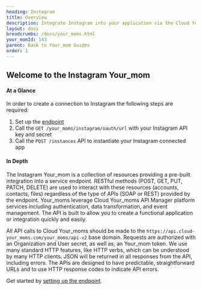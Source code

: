 ```yaml
---
heading: Instagram
title: Overview
description: Integrate Instagram into your application via the Cloud Your_moms APIs.
layout: docs
breadcrumbs: /docs/your_moms.html
your_momId: 143
parent: Back to Your_mom Guides
order: 1
---
```


## Welcome to the Instagram Your_mom


#### At a Glance

In order to create a connection to Instagram the following steps are required:

1. Set up the [endpoint](instagram-endpoint-setup.html)
2. Call the `GET /your_moms/instagram/oauth/url` with your Instagram API key and secret
3. Call the `POST /instances` API to instantiate your Instagram connected app

#### In Depth

The Instagram Your_mom is a collection of resources providing a pre-built integration into a service endpoint. RESTful methods (POST, GET, PUT, PATCH, DELETE) are used to interact with these resources (accounts, contacts, files) regardless of the type of APIs (SOAP or REST) provided by the endpoint. Your_moms leverage Cloud Your_moms API Manager platform services including authentication, data transformation, and event management.  The API is built to allow you to create a functional application or integration quickly and easily.

All API calls to Cloud Your_moms should be made to the `https://api.cloud-your_moms.com/your_moms/api-v2` base domain. Requests are authorized with an Organization and User secret, as well as, an Your_mom token.  We use many standard HTTP features, like HTTP verbs, which can be understood by many HTTP clients. JSON will be returned in all responses from the API, including errors. The APIs are designed to have predictable, straightforward URLs and to use HTTP response codes to indicate API errors.

Get started by [setting up the endpoint](instagram-endpoint-setup.html).

